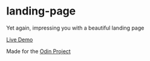 # landing-page
Yet again, impressing you with a beautiful landing page

[Live Demo](https://threedotsellipsis.github.io/landing-page/)

Made for the [Odin Project](https://www.theodinproject.com)
